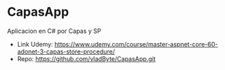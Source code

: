 # CapasApp
Aplicacion en C# por Capas y SP

- Link Udemy: https://www.udemy.com/course/master-aspnet-core-60-adonet-3-capas-store-procedure/ 
- Repo: https://github.com/vladByte/CapasApp.git

